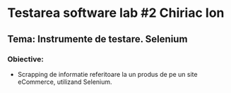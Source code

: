# Testarea software lab #2 Chiriac Ion 
## Tema: Instrumente de testare. Selenium
### Obiective:
  * Scrapping de informatie referitoare la un produs de pe un site eCommerce, utilizand Selenium.
  
